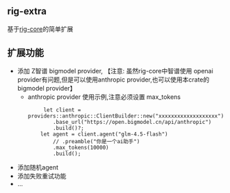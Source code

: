 ## rig-extra

基于[rig-core](https://github.com/0xPlaygrounds/rig)的简单扩展

## 扩展功能
* 添加 Z智谱 bigmodel provider, 【注意: 虽然rig-core中智谱使用 openai provider有问题,但是可以使用anthropic provider,也可以使用本crate的 bigmodel provider】
  * anthropic provider 使用示例,注意必须设置 max_tokens
    ```
         let client = providers::anthropic::ClientBuilder::new("xxxxxxxxxxxxxxxxxxx")
            .base_url("https://open.bigmodel.cn/api/anthropic")
            .build()?;
        let agent = client.agent("glm-4.5-flash")
            // .preamble("你是一个ai助手")
            .max_tokens(10000)
            .build();
    
    ```
* 添加随机agent
* 添加失败重试功能
* ...